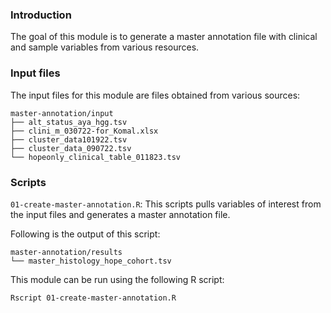 
### Introduction

The goal of this module is to generate a master annotation file with clinical and sample variables from various resources. 

### Input files 

The input files for this module are files obtained from various sources: 

```
master-annotation/input
├── alt_status_aya_hgg.tsv
├── clini_m_030722-for_Komal.xlsx
├── cluster_data101922.tsv
├── cluster_data_090722.tsv
└── hopeonly_clinical_table_011823.tsv
```

### Scripts

`01-create-master-annotation.R`: This scripts pulls variables of interest from the input files and generates a master annotation file.  

Following is the output of this script:
```
master-annotation/results
└── master_histology_hope_cohort.tsv
```

This module can be run using the following R script:

```
Rscript 01-create-master-annotation.R
```
